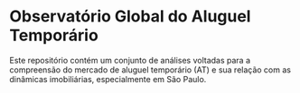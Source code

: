 # Observatório Global do Aluguel Temporário
Este repositório contém um conjunto de análises voltadas para a compreensão do mercado de aluguel temporário (AT) e sua relação com as dinâmicas imobiliárias, especialmente em São Paulo.
